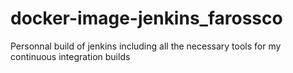 # docker-image-jenkins_farossco
Personnal build of jenkins including all the necessary tools for my continuous integration builds

